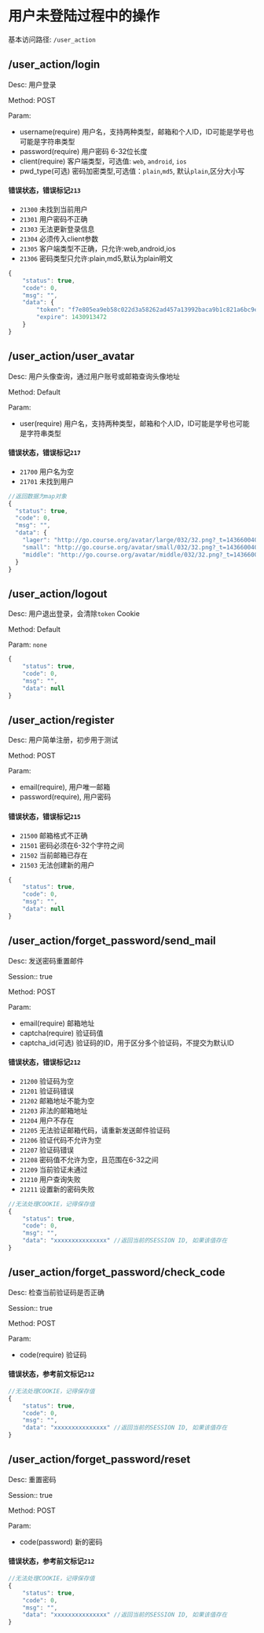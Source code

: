 # 用户未登陆过程中的操作
基本访问路径: `/user_action`

## /user_action/login
Desc: 用户登录

Method: POST

Param:
* username(require) 用户名，支持两种类型，邮箱和个人ID，ID可能是学号也可能是字符串类型
* password(require) 用户密码 6-32位长度
* client(require) 客户端类型，可选值: `web`, `android`, `ios`
* pwd_type(可选) 密码加密类型,可选值：`plain`,`md5`, 默认`plain`,区分大小写

#### 错误状态，错误标记`213`
* `21300` 未找到当前用户
* `21301` 用户密码不正确
* `21303` 无法更新登录信息
* `21304` 必须传入client参数
* `21305` 客户端类型不正确，只允许:web,android,ios
* `21306` 密码类型只允许:plain,md5,默认为plain明文

```js
{
    "status": true,
    "code": 0,
    "msg": "",
    "data": {
        "token": "f7e805ea9eb58c022d3a58262ad457a13992baca9b1c821a6bc9e0d6fe4b6325",
        "expire": 1430913472
    }
}
```

## /user_action/user_avatar
Desc: 用户头像查询，通过用户账号或邮箱查询头像地址

Method: Default

Param:
* user(require) 用户名，支持两种类型，邮箱和个人ID，ID可能是学号也可能是字符串类型

#### 错误状态，错误标记`217`
* `21700` 用户名为空
* `21701` 未找到用户

```js
//返回数据为map对象
{
  "status": true,
  "code": 0,
  "msg": "",
  "data": {
	"lager": "http://go.course.org/avatar/large/032/32.png?_t=1436600400",
	"small": "http://go.course.org/avatar/small/032/32.png?_t=1436600400",
	"middle": "http://go.course.org/avatar/middle/032/32.png?_t=1436600400"
  }
}
```

## /user_action/logout
Desc: 用户退出登录，会清除`token` Cookie

Method: Default

Param: `none`

```js
{
    "status": true,
    "code": 0,
    "msg": "",
    "data": null
}
```

## /user_action/register
Desc: 用户简单注册，初步用于测试

Method: POST

Param:
* email(require), 用户唯一邮箱
* password(require), 用户密码

#### 错误状态，错误标记`215`
* `21500` 邮箱格式不正确
* `21501` 密码必须在6-32个字符之间
* `21502` 当前邮箱已存在
* `21503` 无法创建新的用户

```js
{
    "status": true,
    "code": 0,
    "msg": "",
    "data": null
}
```

## /user_action/forget_password/send_mail
Desc: 发送密码重置邮件

Session:: true

Method: POST

Param:
* email(require) 邮箱地址
* captcha(require) 验证码值
* captcha_id(可选) 验证码的ID，用于区分多个验证码，不提交为默认ID

#### 错误状态，错误标记`212`
* `21200` 验证码为空
* `21201` 验证码错误
* `21202` 邮箱地址不能为空
* `21203` 非法的邮箱地址
* `21204` 用户不存在
* `21205` 无法验证邮箱代码，请重新发送邮件验证码
* `21206` 验证代码不允许为空
* `21207` 验证码错误
* `21208` 密码值不允许为空，且范围在6-32之间
* `21209` 当前验证未通过
* `21210` 用户查询失败
* `21211` 设置新的密码失败

```js
//无法处理COOKIE，记得保存值
{
	"status": true,
	"code": 0,
	"msg": "",
	"data": "xxxxxxxxxxxxxxx" //返回当前的SESSION ID, 如果该值存在
}
```

## /user_action/forget_password/check_code
Desc: 检查当前验证码是否正确

Session:: true

Method: POST

Param:
* code(require) 验证码

#### 错误状态，参考前文标记`212`

```js
//无法处理COOKIE，记得保存值
{
	"status": true,
	"code": 0,
	"msg": "",
	"data": "xxxxxxxxxxxxxxx" //返回当前的SESSION ID, 如果该值存在
}
```

## /user_action/forget_password/reset
Desc:  重置密码

Session:: true

Method: POST

Param:
* code(password) 新的密码

#### 错误状态，参考前文标记`212`

```js
//无法处理COOKIE，记得保存值
{
	"status": true,
	"code": 0,
	"msg": "",
	"data": "xxxxxxxxxxxxxxx" //返回当前的SESSION ID, 如果该值存在
}
```
